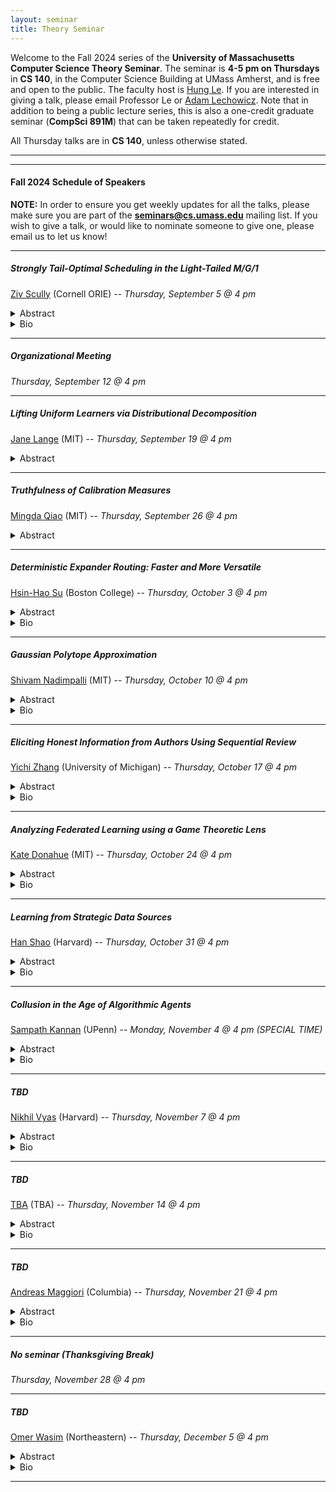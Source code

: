 ```yaml
---
layout: seminar
title: Theory Seminar
---
```

Welcome to the Fall 2024 series of the **University of Massachusetts Computer Science Theory Seminar**. The seminar is **4-5 pm on Thursdays** in **CS 140**, in the Computer Science Building at UMass Amherst, and is free and open to the public. The faculty host is [Hung Le](https://hunglvosu.github.io/). If you are interested in giving a talk, please email Professor Le or [Adam Lechowicz](https://adamlechowicz.github.io/#contact). Note that in addition to being a public lecture series, this is also a one-credit graduate seminar (**CompSci 891M**) that can be taken repeatedly for credit.

All Thursday talks are in **CS 140**, unless otherwise stated.

<hr>

<hr>

#### Fall 2024 Schedule of Speakers

**NOTE:** In order to ensure you get weekly updates for all the talks, please make sure you are part of the **seminars@cs.umass.edu** mailing list. If you wish to give a talk, or would like to nominate someone to give one, please email us to let us know!

<hr>

##### Strongly Tail-Optimal Scheduling in the Light-Tailed M/G/1

[Ziv Scully](https://ziv.codes/) (Cornell ORIE) --  *Thursday, September 5 @ 4 pm*
<details markdown="1">
<summary>Abstract</summary>
  
We study the problem of scheduling jobs in a queueing system, specifically an M/G/1 with light-tailed job sizes, to asymptotically optimize the response time tail. For some time, the best known policy was First-Come First-Served (FCFS), which has an asymptotically exponential tail. FCFS achieves the optimal exponential decay rate, but its leading constant is suboptimal. Designing a policy that minimizes this leading constant is a long-standing open problem.  

We solve this open problem with a new scheduling policy called 𝛾-Boost. Roughly speaking, 𝛾-Boost operates similarly to FCFS, but it pretends that small jobs arrive earlier than their true arrival times. This reduces the response time of small jobs without unduly delaying large jobs. We prove 𝛾-Boost’s asymptotic tail optimality, and we show via simulation that 𝛾-Boost has excellent practical performance.  
 
The 𝛾-Boost policy as described above requires knowledge of job sizes. In preliminary work, we generalize 𝛾-Boost to work with unknown job sizes, proving an analogous asymptotic optimality result in the unknown-size setting. Our generalization reveals that 𝛾-Boost is a type of Gittins index policy, but with an unusual feature: it uses a negative discount rate.  
 

Joint work with George Yu (Cornell) and Amit Harlev (Cornell). 
</details>
<details markdown="1">
<summary>Bio</summary>

Ziv Scully is an assistant professor at Cornell ORIE (Operations Research and Information Engineering). He completed his PhD in Computer Science at CMU in 2022, advised by Mor Harchol-Balter and Guy Blelloch, and obtained his BS from MIT in 2016. Between graduating from CMU and starting at Cornell, Ziv was a research fellow at the UC Berkeley Simons Institute for the Data-Driven Decision Processes program; and then an NSF FODSI postdoc at Harvard SEAS and MIT CSAIL, mentored by Michael Mitzenmacher and Piotr Indyk.  
 

Broadly, Ziv researches the theory of decision making under uncertainty, including stochastic control, resource allocation, and performance evaluation. A particular emphasis of his work is scheduling and load balancing in queueing systems, as motivated by the needs of cloud computing data centers and service systems.  
 

Ziv’s work has been recognized by multiple awards from INFORMS, ACM SIGMETRICS, and IFIP PERFORMANCE, including most recently the SIGMETRICS 2024 Best Paper Award.
</details>

<hr>

##### Organizational Meeting

*Thursday, September 12 @ 4 pm*

<hr>

##### Lifting Uniform Learners via Distributional Decomposition

[Jane Lange](https://people.csail.mit.edu/jlange/) (MIT) --  *Thursday, September 19 @ 4 pm*
<details markdown="1">
<summary>Abstract</summary>
  
We show how any PAC learning algorithm that works under the uniform distribution can be transformed, in a blackbox fashion, into one that works under an arbitrary and unknown distribution D. The efficiency of our transformation scales with the inherent complexity of D, running in poly(n, (md)^d) time for distributions over {±1}^n whose pmfs are computed by depth-d decision trees, where m is the sample complexity of the original algorithm. For monotone distributions our transformation uses only samples from D, and for general ones it uses subcube conditioning samples. A key technical ingredient is an algorithm which, given the aforementioned access to D, produces an optimal decision tree decomposition of D: an approximation of D as a mixture of uniform distributions over disjoint subcubes. With this decomposition in hand, we run the uniform-distribution learner on each subcube and combine the hypotheses using the decision tree. This algorithmic decomposition lemma also yields new algorithms for learning decision tree distributions with runtimes that exponentially improve on the prior state of the art—results of independent interest in distribution learning.

</details>

<hr>

##### Truthfulness of Calibration Measures

[Mingda Qiao](https://sites.google.com/site/acmonsterqiao/) (MIT) --  *Thursday, September 26 @ 4 pm*
<details markdown="1">
<summary>Abstract</summary>
  
In sequential calibration, a forecaster makes probabilistic predictions on a sequence of T adversarially chosen binary outcomes. The predictions are called perfectly calibrated if, among the steps on which each value p in [0, 1] is predicted, exactly a p fraction of the outcomes are ones. Since perfectly calibrated forecasts are often unachievable, calibration measures have been introduced to quantify the deviation from perfect calibration. 

We initiate the study of the truthfulness of calibration measures. A calibration measure is said to be truthful if the forecaster (approximately) minimizes the expected penalty by predicting the conditional expectation of the next outcome, given the prior distribution of outcomes. Our main contribution is the introduction of a new calibration measure, termed the Subsampled Smooth Calibration Error (SSCE), under which truthful prediction is optimal up to a constant factor. In contrast, all the existing calibration measures are far from being truthful: there are simple distributions on which a polylogarithmic (or even zero) penalty is achievable, while truthful prediction leads to a polynomial penalty. 

Based on joint work with Nika Haghtalab, Kunhe Yang, Eric Zhao, and Letian Zheng. Papers available at [https://arxiv.org/abs/2402.07458](https://arxiv.org/abs/2402.07458), [https://arxiv.org/abs/2407.13979](https://arxiv.org/abs/2402.07458).
</details>

<hr>

##### Deterministic Expander Routing: Faster and More Versatile

[Hsin-Hao Su](https://sites.google.com/site/distributedhsinhao/home?authuser=0) (Boston College) --  *Thursday, October 3 @ 4 pm*
<details markdown="1">
<summary>Abstract</summary>
  
In the expander routing problem, the goal is to route all the tokens to their destinations given that each vertex is the source and the destination of at most $\deg(v)$ tokens. Ghaffari, Kuhn, and Su (PODC 2017) developed randomized algorithms that solve this problem in $\poly(\phi^{-1}) \cdot 2^{O(\sqrt{\log n \log \log n})}$ rounds in the CONGEST model, where $\phi$ is the conductance of the graph. In addition, as noted by Chang, Pettie, Saranurak, and Zhang (JACM 2021), it is possible to obtain a preprocessing/query tradeoff so that the routing queries can be answered faster at the cost of more preprocessing time. The efficiency and flexibility of the processing/query tradeoff of expander routing have led to many other distributed algorithms in the CONGEST model, such as subpolynomial-round minimum spanning tree algorithms in expander graphs and near-optimal algorithms for $k$-clique enumeration in general graphs.

As the routing algorithm of Ghaffari, Kuhn, and Su and the subsequent improved algorithm by Ghaffari and Li (DISC 2018) are both randomized, all the resulting applications are also randomized. Recently, Chang and Saranurak (FOCS 2020) gave a deterministic algorithm that solves an expander routing instance in $2^{O(\log^{2/3} n \cdot \log^{1/3} \log n)}$ rounds. The deterministic algorithm is less efficient and does not allow preprocessing/query tradeoffs, which precludes the de-randomization of algorithms that require this feature, such as the aforementioned $k$-clique enumeration algorithm in general graphs.

In this talk, I will present a new deterministic expander routing algorithm that not only matches the randomized bound of Ghaffari, Kuhn, and Su but also allows preprocessing/query tradeoffs. Our algorithm solves a single instance of a routing query in $2^{O(\sqrt{\log n \cdot \log \log n})}$ rounds. For instance, this allows us to compute an MST in an expander graph in the same round complexity deterministically, improving the previous state-of-the-art $2^{O(\log^{2/3} n \cdot \log^{1/3} \log n)}$. Our algorithm achieves the following preprocessing and query tradeoffs: For $0 < \epsilon < 1$, we can answer every routing query in $\log^{O(1/\epsilon)} n$ rounds at the cost of a $(n^{O(\epsilon)} + \log^{O(1/\epsilon)} n)$-round preprocessing procedure. Combining this with the approach of Censor-Hillel, Leitersdorf, and Vulakh (PODC 2022), we obtain a near-optimal $\tilde{O}(n^{1-2/k})$-round deterministic algorithm for $k$-clique enumeration in general graphs, improving the previous state-of-the-art  $n^{1-2/k+o(1)}$.
</details>
<details markdown="1">
<summary>Bio</summary>

Hsin-Hao Su is an assistant professor in the computer science department at Boston College. His research interests lie in algorithms for combinatorial optimization problems in large-scale network settings, including distributed, parallel, and streaming settings. He obtained his Ph.D. from the University of Michigan under the supervision of Seth Pettie in 2015. His thesis, titled “Algorithms for Fundamental Problems in Computer Networks,” received the ACM-EATCS Principles of Distributed Computing Doctoral Dissertation Award. He did his postdoc at MIT with Nancy Lynch from 2015 to 2017.

</details>

<hr>

##### Gaussian Polytope Approximation

[Shivam Nadimpalli](https://math.mit.edu/~shivamn/) (MIT) --  *Thursday, October 10 @ 4 pm*
<details markdown="1">
<summary>Abstract</summary>
  
We study the approximability of high-dimensional convex sets by intersections of halfspaces, where the approximation quality is measured with respect to the standard Gaussian distribution and the complexity of an approximation is the number of halfspaces used. 

We establish a range of upper and lower bounds both for general convex sets and for specific natural convex sets that are of particular interest. We rely on techniques from many different areas, including classical results from convex geometry, Cramér-type bounds from probability theory, and—perhaps surprisingly—a range of topics from computational complexity theory, including computational learning theory, unconditional pseudorandomness, and the study of influences and noise sensitivity in the analysis of Boolean functions. 

Based on joint work ([https://arxiv.org/abs/2311.08575](https://arxiv.org/abs/2311.08575)) with Anindya De and Rocco Servedio that will appear in FOCS 2024.

</details>
<details markdown="1">
<summary>Bio</summary>

Shivam Nadimpalli is a postdoc at MIT where he does research in analysis of Boolean functions, complexity theory, and property testing. He completed his PhD at Columbia under the supervision of Rocco Servedio and Mihalis Yannakakis. 

</details>

<hr>

##### Eliciting Honest Information from Authors Using Sequential Review

[Yichi Zhang](https://yichiz97.github.io/) (University of Michigan) --  *Thursday, October 17 @ 4 pm*
<details markdown="1">
<summary>Abstract</summary>
  
In the setting of conference peer review, the conference aims to accept high-quality papers and reject low-quality papers based on noisy review scores. A recent work proposes the isotonic mechanism, which can elicit the ranking of paper qualities from an author with multiple submissions to help improve the conference’s decisions. However, the isotonic mechanism relies on the assumption that the author’s utility is both an increasing and a convex function with respect to the review score, which is often violated in peer review settings (e.g. when authors aim to maximize the number of accepted papers). In this paper, we propose a sequential review mechanism that can truthfully elicit the ranking information from authors while only assuming the agent’s utility is increasing with respect to the true quality of her accepted papers. The key idea is to review the papers of an author in a sequence based on the provided ranking and conditioning the review of the next paper on the review scores of the previous papers. Advantages of the sequential review mechanism include 1) eliciting truthful ranking information in a more realistic setting than prior work; 2) improving the quality of accepted papers, reducing the reviewing workload and increasing the average quality of papers being reviewed; 3) incentivizing authors to write fewer papers of higher quality.

Paper link: [https://arxiv.org/abs/2311.14619](https://arxiv.org/abs/2311.14619)


</details>
<details markdown="1">
<summary>Bio</summary>

Yichi Zhang is a Postdoctoral Researcher at DIMACS, Rutgers University, hosted by David Pennock and Lirong Xia. His research focuses on the intersection of computer science and economics, with particular interests in information elicitation and aggregation, mechanism design, multi-agent systems, and human-AI collaborations. He earned his Ph.D. from the University of Michigan in 2024, under the supervision of Grant Schoenebeck.

</details>

<hr>

##### Analyzing Federated Learning using a Game Theoretic Lens

[Kate Donahue](https://www.katedonahue.me) (MIT) --  *Thursday, October 24 @ 4 pm*
<details markdown="1">
<summary>Abstract</summary>
  
Federated learning is a distributed learning paradigm where multiple agents, each only with access to local data, jointly learn a global model. There has recently been an explosion of research aiming not only to improve the accuracy rates of federated learning, but also provide certain guarantees around social good properties such as total error or fairness. In this talk, I describe three papers analyzing federated learning through the lens of cooperative game theory, all joint with Jon Kleinberg ([https://arxiv.org/abs/2010.00753](https://arxiv.org/abs/2010.00753), [https://arxiv.org/abs/2106.09580](https://arxiv.org/abs/2106.09580), [https://arxiv.org/abs/2112.00818](https://arxiv.org/abs/2112.00818))

In the first paper, we discuss fairness in federated learning, which relates to how error rates differ between federating agents. In this work, we consider two notions of fairness: egalitarian fairness (which aims to bound how dissimilar error rates can be) and proportional fairness (which aims to reward players for contributing more data). For egalitarian fairness, we obtain a tight multiplicative bound on how widely error rates can diverge between agents federating together. For proportional fairness, we show that sub-proportional error (relative to the number of data points contributed) is guaranteed for any individually rational federating coalition. The second paper explores optimality in federated learning with respect to an objective of minimizing the average error rate among federating agents. In this work, we provide and prove the correctness of an efficient algorithm to calculate an optimal (error minimizing) arrangement of players. This paper builds on our prior work on stability in federated learning, and allows us to give the first constant-factor bound on the performance gap between stability and optimality, proving that the total error of the worst stable solution can be no higher than 9 times the total error of an optimal solution (Price of Anarchy bound of 9).


</details>
<details markdown="1">
<summary>Bio</summary>

Kate Donahue is a MIT METEOR postdoc at MIT (mentored by Manish Raghavan) and starting fall '24 will be an assistant professor of CS at UIUC. She completed her PhD in CS at Cornell, where she was advised by Jon Kleinberg. She works on algorithmic problems relating to the societal impact of AI such as fairness, human/AI collaboration and game-theoretic models of federated learning and data sharing. Her work has been supported by an NSF fellowship and recognized by a FAccT Best Paper award. During her PhD, she interned at Amazon, Google, and Microsoft Research.

</details>

<hr>

##### Learning from Strategic Data Sources

[Han Shao](https://sites.google.com/view/hanshao) (Harvard) --  *Thursday, October 31 @ 4 pm*
<details markdown="1">
<summary>Abstract</summary>
  
In contrast with standard classification tasks, strategic classification involves agents strategically modifying their features in an effort to receive favorable predictions. For instance, given a classifier determining loan approval based on credit scores, applicants may open or close their credit cards and bank accounts to fool the classifier. The learning goal is to find a classifier robust against strategic manipulations. Various settings, based on what and when information is known, have been explored in strategic classification. In this talk, I will focus on addressing a fundamental question: the learnability gaps between strategic classification and standard learning. This talk is based on joint work with Avrim Blum, Omar Montasser, Lee Cohen, Yishay Mansour, and Shay Moran ([arxiv.org/abs/2305.16501](arxiv.org/abs/2305.16501), [arxiv.org/abs/2402.19303](arxiv.org/abs/2402.19303)).

</details>
<details markdown="1">
<summary>Bio</summary>

Han Shao is a CMSA postdoc at Harvard, working with Cynthia Dwork and Ariel Procaccia. She will join the Department of Computer Science at the University of Maryland in Fall 2025 as an Assistant Professor. She completed her Ph.D. at TTIC, where she was advised by Avrim Blum. Her research focuses on the theoretical foundations of machine learning, particularly on fundamental questions arising from human social and adversarial behaviors in the learning process. She is interested in understanding how these behaviors affect machine learning systems and developing methods to enhance accuracy and robustness. Additionally, she is interested in gaining a theoretical understanding of empirical observations concerning adversarial robustness. Her work has been published in machine learning venues including NeurIPS, ICML, and COLT. In 2023, she was awarded EECS Rising Star by Georgia Tech and Rising Star in Machine Learning by the University of Maryland.

</details>

<hr>

##### Collusion in the Age of Algorithmic Agents

[Sampath Kannan](https://www.cis.upenn.edu/~kannan/) (UPenn) --  *Monday, November 4 @ 4 pm (SPECIAL TIME)*
<details markdown="1">
<summary>Abstract</summary>
  
Fair competition demands that sellers do not collude with each other in setting prices. But what does this mean? Prior work has shown that two sellers  can set supra-competitive prices and gain supra-competitive revenue by either encoding threats in their behavior, or by not optimizing their own payoffs. Moreover, reinforcement learning algorithms can learn such threat strategies on their own.

Here we show that supra-competitive prices can arise in seemingly innocuous settings, when no threats are being encoded, and each agent is playing optimally. In our model each of the two agents sets a price for a good at each point in time, and the agent setting the lower price sells the good. We show that if one of the agents uses a no-regret algorithm to set prices, and the other aproximately best responds, then both agents can get close to monopolistic profits, rather than the near-zero profit they should get under perfect competition. This suggests that it is non-trivial to define collusion in the age of algorithmic agents.

This talk will be self-contained and introduce the bits of game theory, online learning, and economics needed for understanding it.

The work is joint with Natalie Collina, Eshwar Arunachaleswaran, Aaron Roth, and Juba Ziani.

</details>
<details markdown="1">
<summary>Bio</summary>

Sampath Kannan is the associate director of the Simons Institute for the Theory of Computing and the Henry Salvatori Professor in the Department of Computer and Information Science at the University of Pennsylvania. His research interests are in the areas of Algorithmic Fairness, Combinatorial Algorithms, Program Reliability, Streaming Computation, and Computational Biology. Sampath served as Associate Dean for Academics in the School of Engineering and Applied Science at Penn between 2006 and 2008 and as Division Director for the Computing and Communication Foundations Division at the National Science Foundation from 2008 to 2010. He served as Associate Director for Theoretical Computer Science at the Simons Foundation from 2010 to 2013. He was the Chair of the Computer and Information Science Department at Penn between 2013 and 2018. He is a Fellow of the ACM, and the recipient of the ACM SIGACT Distinguished Service Award. He is also a Fellow of the American Association for the Advancement of Science.

</details>

<hr>

##### TBD

[Nikhil Vyas](https://nikhilvyas.github.io) (Harvard) --  *Thursday, November 7 @ 4 pm*
<details markdown="1">
<summary>Abstract</summary>
  
Abstract TBA

</details>
<details markdown="1">
<summary>Bio</summary>

Bio TBA

</details>

<hr>

##### TBD

[TBA](https://groups.cs.umass.edu/theory/) (TBA) --  *Thursday, November 14 @ 4 pm*
<details markdown="1">
<summary>Abstract</summary>
  
Abstract TBA

</details>
<details markdown="1">
<summary>Bio</summary>

Bio TBA

</details>

<hr>

##### TBD

[Andreas Maggiori](https://andreasr27.github.io/) (Columbia) --  *Thursday, November 21 @ 4 pm*
<details markdown="1">
<summary>Abstract</summary>
  
Abstract TBA

</details>
<details markdown="1">
<summary>Bio</summary>

Bio TBA

</details>

<hr>

##### *No seminar (Thanksgiving Break)*

*Thursday, November 28 @ 4 pm*

<hr>

##### TBD

[Omer Wasim](https://www.khoury.northeastern.edu/people/omer-wasim/) (Northeastern) --  *Thursday, December 5 @ 4 pm*
<details markdown="1">
<summary>Abstract</summary>
  
Abstract TBA

</details>
<details markdown="1">
<summary>Bio</summary>

Bio TBA

</details>

<hr>


<!-- ##### TBD

[TBA](https://groups.cs.umass.edu/theory/) (TBA) --  *Thursday, October 24 @ 4 pm*
<details markdown="1">
<summary>Abstract</summary>
  
Abstract TBA

</details>
<details markdown="1">
<summary>Bio</summary>

Bio TBA

</details>

<hr> -->

